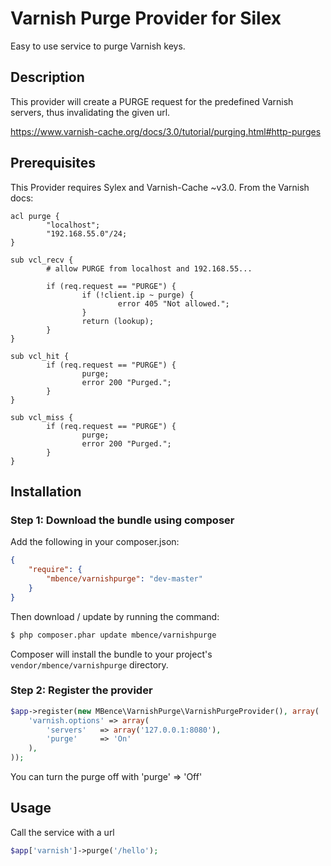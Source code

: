 Varnish Purge Provider for Silex
================================

Easy to use service to purge Varnish keys.

## Description

This provider will create a PURGE request for the predefined Varnish servers, thus invalidating the given url.

https://www.varnish-cache.org/docs/3.0/tutorial/purging.html#http-purges


## Prerequisites

This Provider requires Sylex and Varnish-Cache ~v3.0.
From the Varnish docs:
```VCL
acl purge {
        "localhost";
        "192.168.55.0"/24;
}

sub vcl_recv {
        # allow PURGE from localhost and 192.168.55...

        if (req.request == "PURGE") {
                if (!client.ip ~ purge) {
                        error 405 "Not allowed.";
                }
                return (lookup);
        }
}

sub vcl_hit {
        if (req.request == "PURGE") {
                purge;
                error 200 "Purged.";
        }
}

sub vcl_miss {
        if (req.request == "PURGE") {
                purge;
                error 200 "Purged.";
        }
}
```
## Installation

### Step 1: Download the bundle using composer

Add the following in your composer.json:

```json
{
    "require": {
        "mbence/varnishpurge": "dev-master"
    }
}
```

Then download / update by running the command:

``` bash
$ php composer.phar update mbence/varnishpurge
```

Composer will install the bundle to your project's `vendor/mbence/varnishpurge` directory.

### Step 2: Register the provider

``` php
$app->register(new MBence\VarnishPurge\VarnishPurgeProvider(), array(
    'varnish.options' => array(
        'servers'   => array('127.0.0.1:8080'),
        'purge'     => 'On'
    ),
));
```
You can turn the purge off with 'purge' => 'Off'

## Usage

Call the service with a url

``` php
$app['varnish']->purge('/hello');
```
